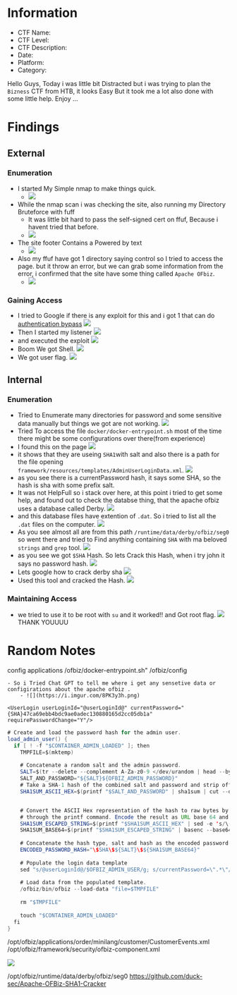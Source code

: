 # Information
- CTF Name: 
- CTF Level:
- CTF Description: 
- Date: 
- Platform: 
- Category: 

Hello Guys, Today i was little bit Distracted but i was trying to plan the `Bizness` CTF from HTB, it looks Easy But it took me a lot also done with some little help. Enjoy ...
# Findings

## External
### Enumeration
- I started My Simple nmap to make things quick.
	- ![](https://i.imgur.com/BfkLvbT.png)
- While the nmap scan i was checking the site, also running my Directory Bruteforce with fuff
	- It was little bit hard to pass the self-signed cert on ffuf, Because i havent tried that before.
	- ![](https://i.imgur.com/jADjDAY.png)
- The site footer Contains a Powered by text
	- ![](https://i.imgur.com/hylZsnv.png)
- Also my ffuf have got 1 directory saying control so I tried to access the page. but it throw an error, but we can grab some information from the error, i confirmed that the site have some thing called `Apache OFbiz`.
	- ![](https://i.imgur.com/sj9tFjE.png)
### Gaining Access
- I tried to Google if there is any exploit for this and i got 1 that can do [authentication bypass](https://github.com/jakabakos/Apache-OFBiz-Authentication-Bypass)
![](https://i.imgur.com/10yZWmh.png)
- Then I started my listener
![](https://i.imgur.com/qZwHZDR.png)
- and executed the exploit
![](https://i.imgur.com/KsrFNBT.png)
- Boom We got Shell.
![](https://i.imgur.com/JSobsG0.png)
- We got user flag.
![](https://i.imgur.com/kxVRy9S.png)
## Internal
### Enumeration
- Tried to Enumerate many directories for password and some sensitive data manually but things we got are not working.
![](https://i.imgur.com/ZLSv4Lg.png)
- Tried To access the file `docker/docker-entrypoint.sh` most of the time there might be some configurations over there(from experience)
- I found this on the page
![](https://i.imgur.com/CbT2C8l.png)
- it shows that they are useing `SHA1`with  salt and also there is a path for the file opening `framework/resources/templates/AdminUserLoginData.xml`.
![](https://i.imgur.com/H7Jb1Ff.png)
- as you see there is a currentPassword hash, it says some SHA, so the hash is sha with some prefix salt.
- It was not HelpFull so i stack over here, at this point i tried to get some help, and found out to check the databse thing, that the apache ofbiz uses a database called Derby.
![](https://i.imgur.com/sc9t6P2.png)
- and this database files have extention of `.dat`. So i tried to list all the `.dat` files on the computer.
![](https://i.imgur.com/iRD03Zi.png)
- As you see almost all are from this path `/runtime/data/derby/ofbiz/seg0` so went there and tried to Find anything containing `SHA` with ma beloved `strings` and `grep` tool.
![](https://i.imgur.com/7EtWL3D.png)
- as you see we got `$SHA` Hash. So lets Crack this Hash, when i try john it says no password hash. 
![](https://i.imgur.com/YwgY7E3.png)
- Lets google how to crack derby sha 
![](https://i.imgur.com/7UdklhP.png)
- Used this tool and cracked the Hash.
![](https://i.imgur.com/BE66qVU.png)
### Maintaining Access
- we tried to use it to be root with `su` and it worked!! and Got root flag.
![](https://i.imgur.com/QmlELO4.png)
THANK YOUUUU

# Random Notes
config
applications
/ofbiz/docker-entrypoint.sh"
/ofbiz/config


	- So i Tried Chat GPT to tell me where i get any sensetive data or configirations about the apache ofbiz .
		- ![](https://i.imgur.com/8PK3y3h.png)

`<UserLogin userLoginId="@userLoginId@" currentPassword="{SHA}47ca69ebb4bdc9ae0adec130880165d2cc05db1a" requirePasswordChange="Y"/>`

```java
# Create and load the password hash for the admin user.                                                     
load_admin_user() {                                     
  if [ ! -f "$CONTAINER_ADMIN_LOADED" ]; then                                
    TMPFILE=$(mktemp)      
                                         
    # Concatenate a random salt and the admin password.                                 
    SALT=$(tr --delete --complement A-Za-z0-9 </dev/urandom | head --bytes=16)     
    SALT_AND_PASSWORD="${SALT}${OFBIZ_ADMIN_PASSWORD}"                                                                                     
    # Take a SHA-1 hash of the combined salt and password and strip off any additional output form the sha1sum utility.                           
    SHA1SUM_ASCII_HEX=$(printf "$SALT_AND_PASSWORD" | sha1sum | cut --delimiter=' ' --fields=1 --zero-terminated | tr --delete '\000') 


    # Convert the ASCII Hex representation of the hash to raw bytes by inserting escape sequences and running                                                                                                                                 
    # through the printf command. Encode the result as URL base 64 and remove padding.                                                                                                                                                        
    SHA1SUM_ESCAPED_STRING=$(printf "$SHA1SUM_ASCII_HEX" | sed -e 's/\(..\)\.\?/\\x\1/g')                                                                                                                                                     
    SHA1SUM_BASE64=$(printf "$SHA1SUM_ESCAPED_STRING" | basenc --base64url --wrap=0 | tr --delete '=')                                                                                                                                        
                                                                                                                                                                                                                                              
    # Concatenate the hash type, salt and hash as the encoded password value.                                                                                                                                                                 
    ENCODED_PASSWORD_HASH="\$SHA\$${SALT}\$${SHA1SUM_BASE64}"                                                                                                                                                                                 
                                                                                                                                                                                                                                              
    # Populate the login data template                                                                                                                                                                                                        
    sed "s/@userLoginId@/$OFBIZ_ADMIN_USER/g; s/currentPassword=\".*\"/currentPassword=\"$ENCODED_PASSWORD_HASH\"/g;" framework/resources/templates/AdminUserLoginData.xml >"$TMPFILE"                                                        
                                                                                                                                                                                                                                              
    # Load data from the populated template.                                                                                                                                                                                                  
    /ofbiz/bin/ofbiz --load-data "file=$TMPFILE"                                                                                                                                                                                              
                                                                                                                                                                                                                                              
    rm "$TMPFILE"                                                                                                                                                                                                                             
                                                                                                                                                                                                                                              
    touch "$CONTAINER_ADMIN_LOADED"                                                                                                                                                                                                           
  fi                                                                                                                                                                                                                                          
}
```

/opt/ofbiz/applications/order/minilang/customer/CustomerEvents.xml
/opt/ofbiz/framework/security/ofbiz-component.xml

![](https://i.imgur.com/lnGDkQq.png)


/opt/ofbiz/runtime/data/derby/ofbiz/seg0
https://github.com/duck-sec/Apache-OFBiz-SHA1-Cracker
